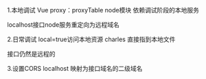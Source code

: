 1.本地调试
Vue proxy：proxyTable node模块
依赖调试阶段的本地服务

localhost接口node服务重定向为远程域名


2.日常调试
local=true访问本地资源
charles 直接指到本地文件

接口仍然是远程的


3.设置CORS
localhost 映射为接口域名的二级域名
